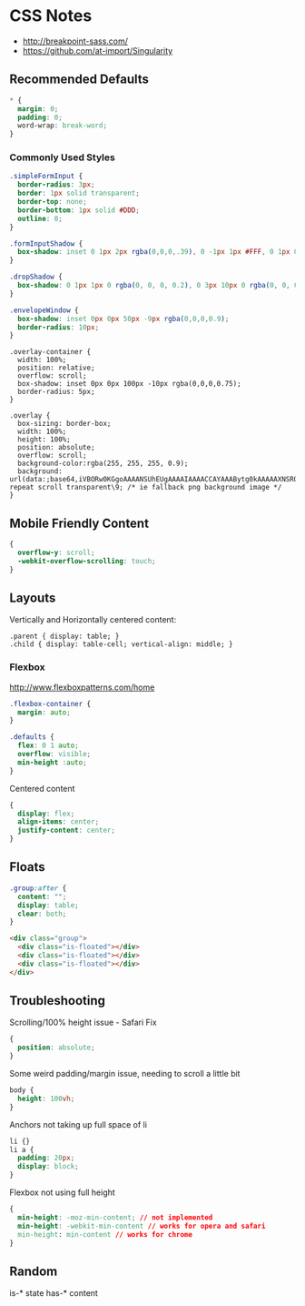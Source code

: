 # CSS Notes #


- http://breakpoint-sass.com/
- https://github.com/at-import/Singularity


## Recommended Defaults ##

```css
* {
  margin: 0;
  padding: 0;
  word-wrap: break-word;
}
```


### Commonly Used Styles ###

```css
.simpleFormInput {
  border-radius: 3px;
  border: 1px solid transparent;
  border-top: none;
  border-bottom: 1px solid #DDD;
  outline: 0;
}

.formInputShadow {
  box-shadow: inset 0 1px 2px rgba(0,0,0,.39), 0 -1px 1px #FFF, 0 1px 0 #FFF;
}

.dropShadow {
  box-shadow: 0 1px 1px 0 rgba(0, 0, 0, 0.2), 0 3px 10px 0 rgba(0, 0, 0, 0.19);
}

.envelopeWindow {
  box-shadow: inset 0px 0px 50px -9px rgba(0,0,0,0.9);
  border-radius: 10px;
}
```


```
.overlay-container {
  width: 100%; 
  position: relative; 
  overflow: scroll;
  box-shadow: inset 0px 0px 100px -10px rgba(0,0,0,0.75);
  border-radius: 5px;
}

.overlay {
  box-sizing: border-box;
  width: 100%;
  height: 100%;
  position: absolute;
  overflow: scroll;
  background-color:rgba(255, 255, 255, 0.9);
  background: url(data:;base64,iVBORw0KGgoAAAANSUhEUgAAAAIAAAACCAYAAABytg0kAAAAAXNSR0IArs4c6QAAAARnQU1BAACxjwv8YQUAAAAgY0hSTQAAeiYAAICEAAD6AAAAgOgAAHUwAADqYAAAOpgAABdwnLpRPAAAABl0RVh0U29mdHdhcmUAUGFpbnQuTkVUIHYzLjUuNUmK/OAAAAATSURBVBhXY2RgYNgHxGAAYuwDAA78AjwwRoQYAAAAAElFTkSuQmCC) repeat scroll transparent\9; /* ie fallback png background image */
}

```

  

## Mobile Friendly Content ##

```css
{
  overflow-y: scroll;
  -webkit-overflow-scrolling: touch; 
}
```


## Layouts ##


Vertically and Horizontally centered content:
```
.parent { display: table; }
.child { display: table-cell; vertical-align: middle; }
```


### Flexbox ###

http://www.flexboxpatterns.com/home


```css
.flexbox-container {
  margin: auto;
}

.defaults {
  flex: 0 1 auto;
  overflow: visible;
  min-height :auto;
}
```


Centered content
```css
{
  display: flex; 
  align-items: center; 
  justify-content: center; 
}
```


## Floats ##

```css
.group:after {
  content: "";
  display: table;
  clear: both;
}
```

```html
<div class="group">
  <div class="is-floated"></div>
  <div class="is-floated"></div>
  <div class="is-floated"></div>
</div>
```


## Troubleshooting ##

Scrolling/100% height issue - Safari Fix
```css
{
  position: absolute;
}
```

Some weird padding/margin issue, needing to scroll a little bit
```css
body {
  height: 100vh;
}
```

Anchors not taking up full space of li
```css
li {}
li a {
  padding: 20px;
  display: block;
}
```

Flexbox not using full height
```css
{
  min-height: -moz-min-content; // not implemented
  min-height: -webkit-min-content // works for opera and safari
  min-height: min-content // works for chrome
}
```

## Random ##

is-* state
has-* content
